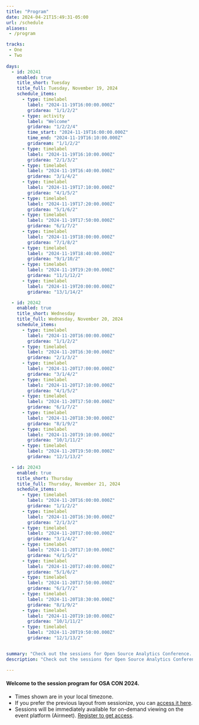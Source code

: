 ```yaml
---
title: "Program"
date: 2024-04-21T15:49:31-05:00
url: /schedule
aliases:
 - /program

tracks:
 - One
 - Two
 
days:  
  - id: 20241
    enabled: true
    title_short: Tuesday
    title_full: Tuesday, November 19, 2024
    schedule_items: 
      - type: timelabel
        label: "2024-11-19T16:00:00.000Z"
        gridarea: "1/1/2/2"
      - type: activity
        label: "Welcome"
        gridarea: "1/2/2/4"
        time_start: "2024-11-19T16:00:00.000Z"
        time_end: "2024-11-19T16:10:00.000Z"
        gridaream: "1/1/2/2"
      - type: timelabel
        label: "2024-11-19T16:10:00.000Z"
        gridarea: "2/1/3/2"
      - type: timelabel
        label: "2024-11-19T16:40:00.000Z"
        gridarea: "3/1/4/2"
      - type: timelabel
        label: "2024-11-19T17:10:00.000Z"
        gridarea: "4/1/5/2"
      - type: timelabel
        label: "2024-11-19T17:20:00.000Z"
        gridarea: "5/1/6/2"
      - type: timelabel
        label: "2024-11-19T17:50:00.000Z"
        gridarea: "6/1/7/2"
      - type: timelabel
        label: "2024-11-19T18:00:00.000Z"
        gridarea: "7/1/8/2"
      - type: timelabel
        label: "2024-11-19T18:40:00.000Z"
        gridarea: "9/1/10/2"
      - type: timelabel
        label: "2024-11-19T19:20:00.000Z"
        gridarea: "11/1/12/2"
      - type: timelabel
        label: "2024-11-19T20:00:00.000Z"
        gridarea: "13/1/14/2"

  - id: 20242
    enabled: true
    title_short: Wednesday
    title_full: Wednesday, November 20, 2024
    schedule_items: 
      - type: timelabel
        label: "2024-11-20T16:00:00.000Z"
        gridarea: "1/1/2/2"
      - type: timelabel
        label: "2024-11-20T16:30:00.000Z"
        gridarea: "2/1/3/2"
      - type: timelabel
        label: "2024-11-20T17:00:00.000Z"
        gridarea: "3/1/4/2"
      - type: timelabel
        label: "2024-11-20T17:10:00.000Z"
        gridarea: "4/1/5/2"
      - type: timelabel
        label: "2024-11-20T17:50:00.000Z"
        gridarea: "6/1/7/2"
      - type: timelabel
        label: "2024-11-20T18:30:00.000Z"
        gridarea: "8/1/9/2"
      - type: timelabel
        label: "2024-11-20T19:10:00.000Z"
        gridarea: "10/1/11/2"
      - type: timelabel
        label: "2024-11-20T19:50:00.000Z"
        gridarea: "12/1/13/2"

  - id: 20243
    enabled: true
    title_short: Thursday
    title_full: Thursday, November 21, 2024
    schedule_items: 
      - type: timelabel
        label: "2024-11-20T16:00:00.000Z"
        gridarea: "1/1/2/2"
      - type: timelabel
        label: "2024-11-20T16:30:00.000Z"
        gridarea: "2/1/3/2"
      - type: timelabel
        label: "2024-11-20T17:00:00.000Z"
        gridarea: "3/1/4/2"
      - type: timelabel
        label: "2024-11-20T17:10:00.000Z"
        gridarea: "4/1/5/2"
      - type: timelabel
        label: "2024-11-20T17:40:00.000Z"
        gridarea: "5/1/6/2"
      - type: timelabel
        label: "2024-11-20T17:50:00.000Z"
        gridarea: "6/1/7/2"
      - type: timelabel
        label: "2024-11-20T18:30:00.000Z"
        gridarea: "8/1/9/2"
      - type: timelabel
        label: "2024-11-20T19:10:00.000Z"
        gridarea: "10/1/11/2"
      - type: timelabel
        label: "2024-11-20T19:50:00.000Z"
        gridarea: "12/1/13/2"


summary: "Check out the sessions for Open Source Analytics Conference. Join us in this free and online event".
description: "Check out the sessions for Open Source Analytics Conference. Join us in this free and online event".

---
```


<h4 class="mb-4">Welcome to the session program for OSA CON 2024. </h4>

* Times shown are in your local timezone.
* If you prefer the previous layout from sessionize, you can <a href="/program-sessionize">access it here</a>.
* Sessions will be immediately available for on-demand viewing on the event platform (Airmeet). [Register to get access](/register).




